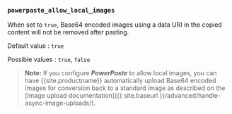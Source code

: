 ### `powerpaste_allow_local_images`

When set to `true`, Base64 encoded images using a data URI in the copied content will not be removed after pasting.

Default value
: `true`

Possible values
: `true`, `false`

> **Note:** If you configure ***PowerPaste*** to allow local images, you can have {{site.productname}} automatically upload Base64 encoded images for conversion back to a standard image as described on the [image upload documentation]({{ site.baseurl }}/advanced/handle-async-image-uploads/).
